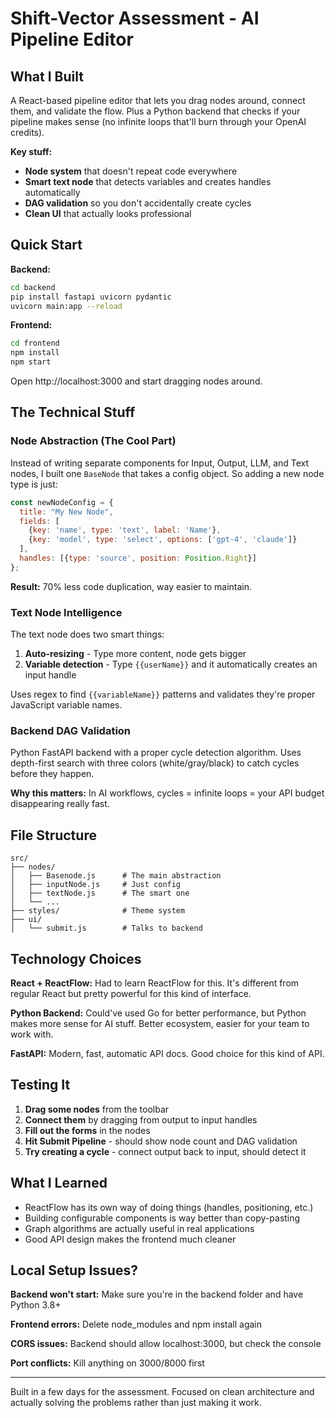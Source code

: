 #  Shift-Vector Assessment - AI Pipeline Editor 

## What I Built

A React-based pipeline editor that lets you drag nodes around, connect them, and validate the flow. Plus a Python backend that checks if your pipeline makes sense (no infinite loops that'll burn through your OpenAI credits).

**Key stuff:**
- **Node system** that doesn't repeat code everywhere
- **Smart text node** that detects variables and creates handles automatically  
- **DAG validation** so you don't accidentally create cycles
- **Clean UI** that actually looks professional

## Quick Start

**Backend:**
```bash
cd backend
pip install fastapi uvicorn pydantic
uvicorn main:app --reload
```

**Frontend:**
```bash
cd frontend  
npm install
npm start
```

Open http://localhost:3000 and start dragging nodes around.

## The Technical Stuff

### Node Abstraction (The Cool Part)

Instead of writing separate components for Input, Output, LLM, and Text nodes, I built one `BaseNode` that takes a config object. So adding a new node type is just:

```javascript
const newNodeConfig = {
  title: "My New Node",
  fields: [
    {key: 'name', type: 'text', label: 'Name'},
    {key: 'model', type: 'select', options: ['gpt-4', 'claude']}
  ],
  handles: [{type: 'source', position: Position.Right}]
};
```

**Result:** 70% less code duplication, way easier to maintain.

### Text Node Intelligence

The text node does two smart things:

1. **Auto-resizing** - Type more content, node gets bigger
2. **Variable detection** - Type `{{userName}}` and it automatically creates an input handle

Uses regex to find `{{variableName}}` patterns and validates they're proper JavaScript variable names.

### Backend DAG Validation

Python FastAPI backend with a proper cycle detection algorithm. Uses depth-first search with three colors (white/gray/black) to catch cycles before they happen.

**Why this matters:** In AI workflows, cycles = infinite loops = your API budget disappearing really fast.

## File Structure

```
src/
├── nodes/
│   ├── Basenode.js      # The main abstraction
│   ├── inputNode.js     # Just config
│   ├── textNode.js      # The smart one
│   └── ...
├── styles/              # Theme system
├── ui/
│   └── submit.js        # Talks to backend
```

## Technology Choices

**React + ReactFlow:** Had to learn ReactFlow for this. It's different from regular React but pretty powerful for this kind of interface.

**Python Backend:** Could've used Go for better performance, but Python makes more sense for AI stuff. Better ecosystem, easier for your team to work with.

**FastAPI:** Modern, fast, automatic API docs. Good choice for this kind of API.

## Testing It

1. **Drag some nodes** from the toolbar
2. **Connect them** by dragging from output to input handles  
3. **Fill out the forms** in the nodes
4. **Hit Submit Pipeline** - should show node count and DAG validation
5. **Try creating a cycle** - connect output back to input, should detect it

## What I Learned

- ReactFlow has its own way of doing things (handles, positioning, etc.)
- Building configurable components is way better than copy-pasting
- Graph algorithms are actually useful in real applications
- Good API design makes the frontend much cleaner

## Local Setup Issues?

**Backend won't start:** Make sure you're in the backend folder and have Python 3.8+

**Frontend errors:** Delete node_modules and npm install again

**CORS issues:** Backend should allow localhost:3000, but check the console

**Port conflicts:** Kill anything on 3000/8000 first

---

Built in a few days for the assessment. Focused on clean architecture and actually solving the problems rather than just making it work.
